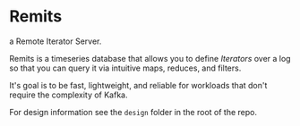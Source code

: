 Remits
======

a Remote Iterator Server.

Remits is a timeseries database that allows you to define _Iterators_ over a log
so that you can query it via intuitive maps, reduces, and filters.

It's goal is to be fast, lightweight, and reliable for workloads that don't require the complexity of Kafka.

For design information see the `design` folder in the root of the repo.

